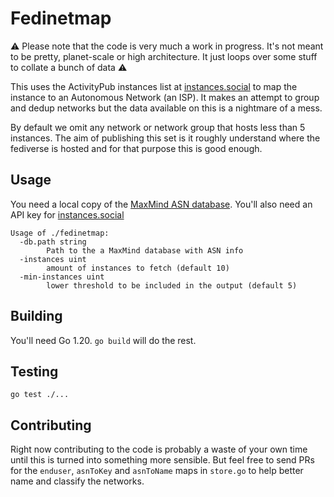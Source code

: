 # Fedinetmap

⚠️ Please note that the code is very much a work in progress. It's not meant to
be pretty, planet-scale or high architecture. It just loops over some stuff to
collate a bunch of data ⚠️

This uses the ActivityPub instances list at [instances.social][ins] to map the
instance to an Autonomous Network (an ISP). It makes an attempt to group and
dedup networks but the data available on this is a nightmare of a mess.

By default we omit any network or network group that hosts less than 5 instances.
The aim of publishing this set is it roughly understand where the fediverse is
hosted and for that purpose this is good enough.

## Usage

You need a local copy of the [MaxMind ASN database][masn]. You'll also need an
API key for [instances.social][ins]

[ins]: https://instances.social/
[masn]: https://dev.maxmind.com/geoip/docs/databases/asn

```
Usage of ./fedinetmap:
  -db.path string
    	Path to the a MaxMind database with ASN info
  -instances uint
    	amount of instances to fetch (default 10)
  -min-instances uint
    	lower threshold to be included in the output (default 5)
```

## Building

You'll need Go 1.20. `go build` will do the rest.

## Testing

```
go test ./...
```

## Contributing

Right now contributing to the code is probably a waste of your own time until
this is turned into something more sensible. But feel free to send PRs for
the `enduser`, `asnToKey` and `asnToName` maps in `store.go` to help better
name and classify the networks.

